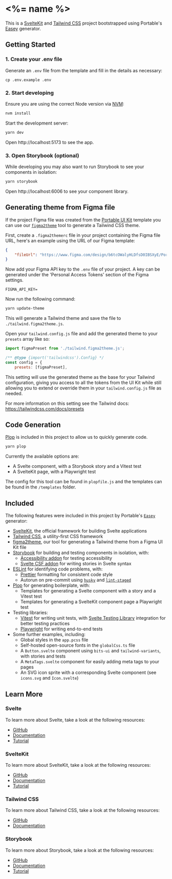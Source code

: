 # <%= name %>

This is a [SvelteKit](https://kit.svelte.dev/) and [Tailwind CSS](https://tailwindcss.com/) project bootstrapped using Portable's [Easey](https://github.com/PortableStudios/easey) generator.

## Getting Started

### 1. Create your .env file

Generate an `.env` file from the template and fill in the details as necessary:

```
cp .env.example .env
```

### 2. Start developing

Ensure you are using the correct Node version via [NVM](https://github.com/nvm-sh/nvm/blob/master/README.md):

```bash
nvm install
```

Start the development server:

```bash
yarn dev
```

Open http://localhost:5173 to see the app.

### 3. Open Storybook (optional)

While developing you may also want to run Storybook to see your components in isolation:

```bash
yarn storybook
```

Open http://localhost:6006 to see your component library.

## Generating theme from Figma file

If the project Figma file was created from the [Portable UI Kit](https://www.figma.com/design/b6tcOWalyHLDfsD0IBSXyE/Portable-UI-Kit-v2) template
you can use our [`figma2theme`](https://github.com/PortableStudios/figma2theme) tool to generate a Tailwind CSS theme.

First, create a `.figma2themerc` file in your project containing the
Figma file URL, here's an example using the URL of our Figma template:

```json
{
	"fileUrl": "https://www.figma.com/design/b6tcOWalyHLDfsD0IBSXyE/Portable-UI-Kit-v2"
}
```

Now add your Figma API key to the `.env` file of your project.
A key can be generated under the 'Personal Access Tokens' section of the Figma settings.

```
FIGMA_API_KEY=
```

Now run the following command:

```bash
yarn update-theme
```

This will generate a Tailwind theme and save the file to `./tailwind.figma2theme.js`.

Open your `tailwind.config.js` file and add the generated theme to your `presets` array like so:

```js
import figmaPreset from './tailwind.figma2theme.js';

/** @type {import('tailwindcss').Config} */
const config = {
	presets: [figmaPreset],
```

This setting will use the generated theme as the base for your Tailwind configuration,
giving you access to all the tokens from the UI Kit while still allowing you to extend
or override them in your `tailwind.config.js` file as needed.

For more information on this setting see the Tailwind docs: https://tailwindcss.com/docs/presets

## Code Generation

[Plop](https://plopjs.com/) is included in this project to allow us to quickly generate code.

```bash
yarn plop
```

Currently the available options are:

- A Svelte component, with a Storybook story and a Vitest test
- A SvelteKit page, with a Playwright test

The config for this tool can be found in `plopfile.js` and
the templates can be found in the `/templates` folder.

## Included

The following features were included in this project by Portable's [`Easey`](https://github.com/PortableStudios/easey) generator:

- [SvelteKit](https://kit.svelte.dev/), the official framework for building Svelte applications
- [Tailwind CSS](https://tailwindcss.com/), a utility-first CSS framework
- [figma2theme](https://github.com/PortableStudios/figma2theme), our tool for generating a Tailwind theme from a Figma UI Kit file
- [Storybook](https://storybook.js.org/) for building and testing components in isolation, with:
  - [Accessibility addon](https://storybook.js.org/addons/@storybook/addon-a11y) for testing accessibility
  - [Svelte CSF addon](https://storybook.js.org/addons/@storybook/addon-svelte-csf) for writing stories in Svelte syntax
- [ESLint](https://eslint.org/) for identifying code problems, with:
  - [Prettier](https://prettier.io/) formatting for consistent code style
  - Autorun on pre-commit using [`husky`](https://github.com/typicode/husky) and [`lint-staged`](https://github.com/okonet/lint-staged)
- [Plop](https://plopjs.com/) for generating boilerplate, with:
  - Templates for generating a Svelte component with a story and a Vitest test
  - Templates for generating a SvelteKit component page a Playwright test
- Testing libraries:
  - [Vitest](https://vitest.dev/) for writing unit tests, with [Svelte Testing Library](https://testing-library.com/docs/svelte-testing-library/intro/) integration for better testing practices
  - [Playwright](https://playwright.dev/) for writing end-to-end tests
- Some further examples, including:
  - Global styles in the `app.pcss` file
  - Self-hosted open-source fonts in the `globalCss.ts` file
  - A `Button.svelte` component using `bits-ui` and `tailwind-variants`, with stories and tests
  - A `MetaTags.svelte` component for easily adding meta tags to your pages
  - An SVG icon sprite with a corresponding Svelte component (see `icons.svg` and `Icon.svelte`)

## Learn More

### Svelte

To learn more about Svelte, take a look at the following resources:

- [GitHub](https://github.com/sveltejs/svelte)
- [Documentation](https://svelte.dev/)
- [Tutorial](https://learn.svelte.dev/)

### SvelteKit

To learn more about SvelteKit, take a look at the following resources:

- [GitHub](https://github.com/sveltejs/kit)
- [Documentation](https://kit.svelte.dev/)
- [Tutorial](https://learn.svelte.dev/tutorial/introducing-sveltekit)

### Tailwind CSS

To learn more about Tailwind CSS, take a look at the following resources:

- [GitHub](https://github.com/tailwindlabs/tailwindcss)
- [Documentation](https://tailwindcss.com/)

### Storybook

To learn more about Storybook, take a look at the following resources:

- [GitHub](https://github.com/storybookjs/storybook)
- [Documentation](https://storybook.js.org/docs)
- [Tutorial](https://storybook.js.org/tutorials)
